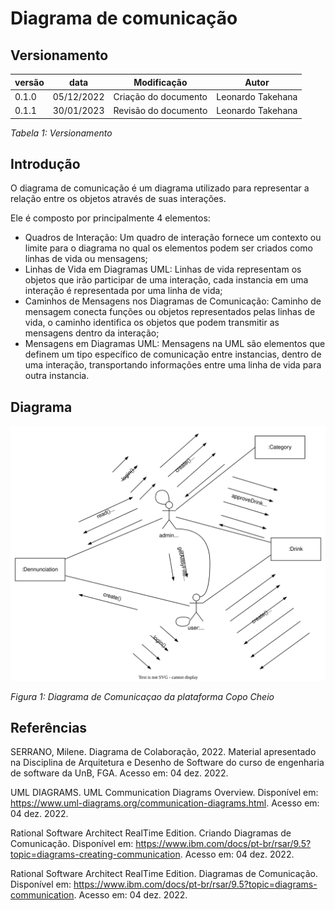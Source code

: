 # Diagrama de comunicação

## Versionamento


versão | data | Modificação | Autor
-------|------|-------------|------
0.1.0 | 05/12/2022 | Criação do documento | Leonardo Takehana
0.1.1 | 30/01/2023 | Revisão do documento | Leonardo Takehana

*Tabela 1: Versionamento*

## Introdução

O diagrama de comunicação é um diagrama utilizado para representar a relação entre os objetos através de suas interações.

Ele é composto por principalmente 4 elementos:

* Quadros de Interação: Um quadro de interação fornece um contexto ou limite para o diagrama no qual os elementos podem ser criados como linhas de vida ou mensagens;
* Linhas de Vida em Diagramas UML: Linhas de vida representam os objetos que irão participar de uma interação, cada instancia em uma interação é representada por uma linha de vida;
* Caminhos de Mensagens nos Diagramas de Comunicação: Caminho de mensagem conecta funções ou objetos representados pelas linhas de vida, o caminho identifica os objetos que podem transmitir as mensagens dentro da interação;
* Mensagens em Diagramas UML: Mensagens na UML são elementos que definem um tipo específico de comunicação entre instancias, dentro de uma interação, transportando informações entre uma linha de vida para outra instancia.




## Diagrama

![Diagrama de Comunicação](./assets/DiagramaComunicacao/DiagramaDeComunicacao.svg)

*Figura 1: Diagrama de Comunicaçao da plataforma Copo Cheio* 



## Referências

SERRANO, Milene. Diagrama de Colaboração, 2022. Material apresentado na Disciplina de Arquitetura e Desenho de Software do curso de engenharia de software da UnB, FGA. Acesso em: 04 dez. 2022.

UML DIAGRAMS. UML Communication Diagrams Overview. Disponível em: https://www.uml-diagrams.org/communication-diagrams.html. Acesso em: 04 dez. 2022.

Rational Software Architect RealTime Edition. Criando Diagramas de Comunicação. Disponível em: https://www.ibm.com/docs/pt-br/rsar/9.5?topic=diagrams-creating-communication.   Acesso em: 04 dez. 2022.

Rational Software Architect RealTime Edition. Diagramas de Comunicação. Disponível em: https://www.ibm.com/docs/pt-br/rsar/9.5?topic=diagrams-communication.   Acesso em: 04 dez. 2022.


